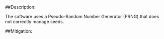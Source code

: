 ##Description:

The software uses a Pseudo-Random Number Generator (PRNG) that does not correctly manage seeds.



##Mitigation:

